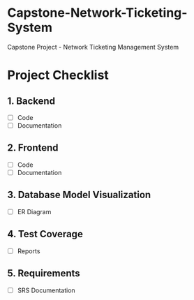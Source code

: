 # Capstone-Network-Ticketing-System
Capstone Project - Network Ticketing Management System


# Project Checklist

## 1. Backend
- [ ] Code
- [ ] Documentation

## 2. Frontend
- [ ] Code
- [ ] Documentation

## 3. Database Model Visualization
- [ ] ER Diagram

## 4. Test Coverage
- [ ] Reports

## 5. Requirements
- [ ] SRS Documentation
